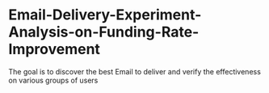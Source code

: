 # Email-Delivery-Experiment-Analysis-on-Funding-Rate-Improvement
The goal is to discover the best Email to deliver and verify the effectiveness on various groups of users
